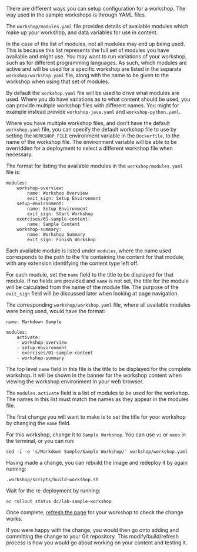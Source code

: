There are different ways you can setup configuration for a workshop. The way used in the sample workshops is through YAML files.

The `workshop/modules.yaml` file provides details of available modules which make up your workshop, and data variables for use in content.

In the case of the list of modules, not all modules may end up being used. This is because this list represents the full set of modules you have available and might use. You may want to run variations of your workshop, such as for different programming languages. As such, which modules are active and will be used for a specific workshop are listed in the separate `workshop/workshop.yaml` file, along with the name to be given to the workshop when using that set of modules.

By default the `workshop.yaml` file will be used to drive what modules are used. Where you do have variations as to what content should be used, you can provide multiple workshop files with different names. You might for example instead provide `workshop-java.yaml` and `workshop-python.yaml`.

Where you have multiple workshop files, and don't have the default `workshop.yaml` file, you can specify the default workshop file to use by setting the `WORKSHOP_FILE` environment variable in the `Dockerfile`, to the name of the workshop file. The environment variable will be able to be overridden for a deployment to select a different workshop file when necessary.

The format for listing the available modules in the `workshop/modules.yaml` file is:

```
modules:
    workshop-overview:
        name: Workshop Overview
        exit_sign: Setup Environment
    setup-environment:
        name: Setup Environment
        exit_sign: Start Workshop
    exercises/01-sample-content:
        name: Sample Content
    workshop-summary:
        name: Workshop Summary
        exit_sign: Finish Workshop
```

Each available module is listed under `modules`, where the name used corresponds to the path to the file containing the content for that module, with any extension identifying the content type left off.

For each module, set the `name` field to the title to be displayed for that module. If no fields are provided and `name` is not set, the title for the module will be calculated from the name of the module file. The purpose of the `exit_sign` field will be discussed later when looking at page navigation.

The corresponding `workshop/workshop.yaml` file, where all available modules were being used, would have the format:

```
name: Markdown Sample

modules:
    activate:
    - workshop-overview
    - setup-environment
    - exercises/01-sample-content
    - workshop-summary
```

The top level `name` field in this file is the title to be displayed for the complete workshop. It will be shown in the banner for the workshop content when viewing the workshop environment in your web browser.

The `modules.activate` field is a list of modules to be used for the workshop. The names in this list must match the names as they appear in the modules file.

The first change you will want to make is to set the title for your workshop by changing the `name` field.

For this workshop, change it to `Sample Workshop`. You can use `vi` or `nano` in the terminal, or you can run:

```execute
sed -i -e 's/Markdown Sample/Sample Workshop/' workshop/workshop.yaml
```

Having made a change, you can rebuild the image and redeploy it by again running:

```execute
.workshop/scripts/build-workshop.sh
```

Wait for the re-deployment by running:

```execute
oc rollout status dc/lab-sample-workshop
```

Once complete, [refresh the page](https://lab-sample-workshop-%project_namespace%.%cluster_subdomain%) for your workshop to check the change works.

If you were happy with the change, you would then go onto adding and committing the change to your Git repository. This modify/build/refresh process is how you would go about working on your content and testing it.
